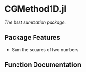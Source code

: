 <!-- ```@meta
CurrentModule = CGMethod1D
```

# CGMethod1D

Documentation for [CGMethod1D](https://github.com/cfgarciar/CGMethod1D.jl).

```@index
```

```@autodocs
Modules = [CGMethod1D]
``` -->



# CGMethod1D.jl

*The best summation package.*

## Package Features
- Sum the squares of two numbers

## Function Documentation